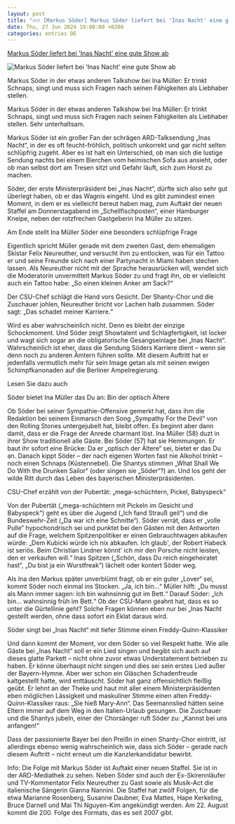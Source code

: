 ```yaml
---
layout: post
title: "🔥🔥 [Markus Söder] Markus Söder liefert bei 'Inas Nacht' eine gute Show ab"
date: Thu, 27 Jun 2024 19:00:00 +0200
categories: entries DE
---
```

[Markus Söder liefert bei 'Inas Nacht' eine gute Show ab](https://www.augsburger-allgemeine.de/bayern/markus-soeder-liefert-bei-inas-nacht-eine-gute-show-ab-id71202981.html)

![Markus Söder liefert bei 'Inas Nacht' eine gute Show ab](https://www.augsburger-allgemeine.de/img/bilder/crop71203146/2353604874-cv16_9-w1200-owebp/Inas-Nacht?t=.jpg)

Markus Söder in der etwas anderen Talkshow bei Ina Müller: Er trinkt Schnaps, singt und muss sich Fragen nach seinen Fähigkeiten als Liebhaber stellen.

Markus Söder in der etwas anderen Talkshow bei Ina Müller: Er trinkt Schnaps, singt und muss sich Fragen nach seinen Fähigkeiten als Liebhaber stellen. Sehr unterhaltsam.

Markus Söder ist ein großer Fan der schrägen ARD-Talksendung „Inas Nacht“, in der es oft feucht-fröhlich, politisch unkorrekt und gar nicht selten schlüpfrig zugeht. Aber es ist halt ein Unterschied, ob man sich die lustige Sendung nachts bei einem Bierchen vom heimischen Sofa aus ansieht, oder ob man selbst dort am Tresen sitzt und Gefahr läuft, sich zum Horst zu machen.

Söder, der erste Ministerpräsident bei „Inas Nacht“, dürfte sich also sehr gut überlegt haben, ob er das Wagnis eingeht. Und es gibt zumindest einen Moment, in dem er es vielleicht bereut haben mag, zum Auftakt der neuen Staffel am Donnerstagabend im „Schellfischposten“, einer Hamburger Kneipe, neben der rotzfrechen Gastgeberin Ina Müller zu sitzen.

Am Ende stellt Ina Müller Söder eine besonders schlüpfrige Frage

Eigentlich spricht Müller gerade mit dem zweiten Gast, dem ehemaligen Skistar Felix Neureuther, und versucht ihm zu entlocken, was für ein Tattoo er und seine Freunde sich nach einer Partynacht in Miami haben stechen lassen. Als Neureuther nicht mit der Sprache herausrücken will, wendet sich die Moderatorin unvermittelt Markus Söder zu und fragt ihn, ob er vielleicht auch ein Tattoo habe: „So einen kleinen Anker am Sack?“

Der CSU-Chef schlägt die Hand vors Gesicht. Der Shanty-Chor und die Zuschauer johlen, Neureuther bricht vor Lachen halb zusammen. Söder sagt: „Das schadet meiner Karriere.“

Wird es aber wahrscheinlich nicht. Denn es bleibt der einzige Schockmoment. Und Söder zeigt Showtalent und Schlagfertigkeit, ist locker und wagt sich sogar an die obligatorische Gesangseinlage bei „Inas Nacht“. Wahrscheinlich ist eher, dass die Sendung Söders Karriere dient – wenn sie denn noch zu anderen Ämtern führen sollte. Mit diesem Auftritt hat er jedenfalls vermutlich mehr für sein Image getan als mit seinen ewigen Schimpfkanonaden auf die Berliner Ampelregierung.

Lesen Sie dazu auch

Söder bietet Ina Müller das Du an: Bin der optisch Ältere

Ob Söder bei seiner Sympathie-Offensive gemerkt hat, dass ihm die Redaktion bei seinem Einmarsch den Song „Sympathy For the Devil“ von den Rolling Stones untergejubelt hat, bleibt offen. Es beginnt aber dann damit, dass er die Frage der Anrede charmant löst. Ina Müller (58) duzt in ihrer Show traditionell alle Gäste. Bei Söder (57) hat sie Hemmungen. Er baut ihr sofort eine Brücke: Da er „optisch der Ältere“ sei, bietet er das Du an. Danach kippt Söder – der nach eigenen Worten fast nie Alkohol trinkt – noch einen Schnaps (Küstennebel). Die Shantys stimmen „What Shall We Do With the Drunken Sailor“ (oder singen sie „Söder“?) an. Und los geht der wilde Ritt durch das Leben des bayerischen Ministerpräsidenten.

CSU-Chef erzählt von der Pubertät: „mega-schüchtern, Pickel, Babyspeck“

Von der Pubertät („mega-schüchtern mit Pickeln im Gesicht und Babyspeck“) geht es über die Jugend („Ich fand Strauß geil“) und die Bundeswehr-Zeit („Da war ich eine Schnitte“). Söder verrät, dass er „volle Pulle“ hypochondrisch sei und punktet bei den Gästen mit den Antworten auf die Frage, welchem Spitzenpolitiker er einen Gebrauchtwagen abkaufen würde: „Dem Kubicki würde ich nix abkaufen. Ich glaub', der Robert Habeck ist seriös. Beim Christian Lindner könnt' ich mir den Porsche nicht leisten, den er verkaufen will.“ Inas Spitzen („Schön, dass Du reich eingeheiratet hast“, „Du bist ja ein Wurstfreak“) lächelt oder kontert Söder weg.

Als Ina den Markus später unverblümt fragt, ob er ein guter „Lover“ sei, kommt Söder noch einmal ins Stocken. „Ja, ich bin…“ Müller hilft: „Du musst als Mann immer sagen: Ich bin wahnsinnig gut im Bett.“ Darauf Söder: „Ich bin… wahnsinnig früh im Bett.“ Ob der CSU-Mann geahnt hat, dass es so unter die Gürtellinie geht? Solche Fragen können eben nur bei „Inas Nacht gestellt werden, ohne dass sofort ein Eklat daraus wird.

Söder singt bei „Inas Nacht“ mit tiefer Stimme einen Freddy-Quinn-Klassiker

Und dann kommt der Moment, vor dem Söder so viel Respekt hatte. Wie alle Gäste bei „Inas Nacht“ soll er ein Lied singen und begibt sich auch auf dieses glatte Parkett – nicht ohne zuvor etwas Understatement betrieben zu haben. Er könne überhaupt nicht singen und dies sei sein erstes Lied außer der Bayern-Hymne. Aber wer schon ein Gläschen Schadenfreude kaltgestellt hatte, wird enttäuscht. Söder hat ganz offensichtlich fleißig geübt. Er lehnt an der Theke und haut mit aller einem Ministerpräsidenten eben möglichen Lässigkeit und maskuliner Stimme einen alten Freddy-Quinn-Klassiker raus: „Sie hieß Mary-Ann“. Das Seemannslied hätten seine Eltern immer auf dem Weg in den Italien-Urlaub gesungen. Die Zuschauer und die Shantys jubeln, einer der Chorsänger ruft Söder zu: „Kannst bei uns anfangen!“

Dass der passionierte Bayer bei den Preißn in einen Shanty-Chor eintritt, ist allerdings ebenso wenig wahrscheinlich wie, dass sich Söder – gerade nach diesem Auftritt – nicht erneut um die Kanzlerkandidatur bewirbt.

Info: Die Folge mit Markus Söder ist Auftakt einer neuen Staffel. Sie ist in der ARD-Mediathek zu sehen. Neben Söder sind auch der Ex-Skirennläufer und TV-Kommentator Felix Neureuther zu Gast sowie als Musik-Act die italienische Sängerin Gianna Nannini. Die Staffel hat zwölf Folgen, für die etwa Marianne Rosenberg, Susanne Daubner, Eva Mattes, Hape Kerkeling, Bruce Darnell und Mai Thi Nguyen-Kim angekündigt werden. Am 22. August kommt die 200. Folge des Formats, das es seit 2007 gibt.

